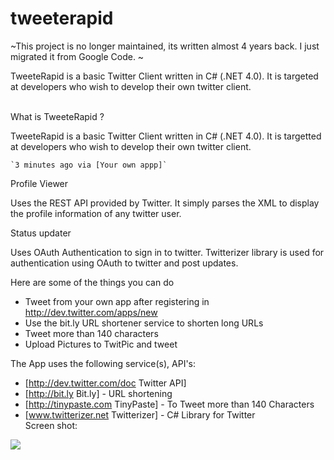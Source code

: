 tweeterapid
===========

~This project is no longer maintained, its written almost 4 years back. I just migrated it from Google Code. ~

TweeteRapid is a basic Twitter Client written in C# (.NET 4.0). It is targeted at developers who wish to develop their own twitter client.


<BR/>
What is TweeteRapid ?

TweeteRapid is a basic Twitter Client written in C# (.NET 4.0). It is targetted at developers who wish to develop their own twitter client. 

	`3 minutes ago via [Your own appp]`

Profile Viewer

Uses the REST API provided by Twitter. It simply parses the XML to display the profile information of any twitter user.

Status updater

Uses OAuth Authentication to sign in to twitter. Twitterizer library is used for authentication using OAuth to twitter and post updates. 

Here are some of the things you can do

 * Tweet from your own app after registering in http://dev.twitter.com/apps/new<BR/>
 * Use the bit.ly URL shortener service to shorten long URLs<BR/>
 * Tweet more than 140 characters<BR/>
 * Upload Pictures to TwitPic and tweet <BR/>

The App uses the following service(s), API's:

 * [http://dev.twitter.com/doc Twitter API]<BR/>
 * [http://bit.ly Bit.ly] - URL shortening<BR/>
 * [http://tinypaste.com TinyPaste] - To Tweet more than 140 Characters<BR/>
 * [www.twitterizer.net Twitterizer] - C# Library for Twitter<BR/>
Screen shot:<br/>
<img src="http://narendran.info/images/TweeteRapid.png"/>
